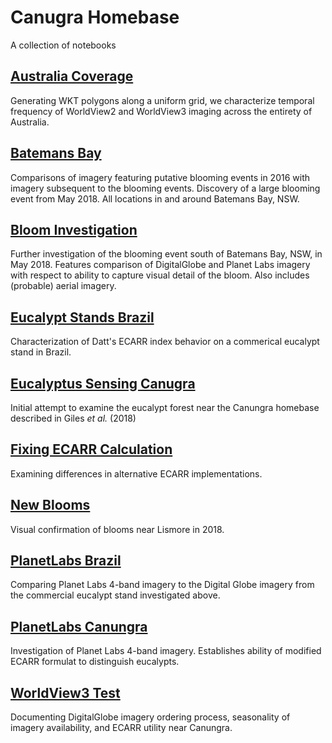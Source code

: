 # Canugra Homebase
A collection of notebooks 

[Australia Coverage](https://github.com/bwlambert/CanungraHomebase/blob/master/AustraliaCoverage.ipynb)
---
Generating WKT polygons along a uniform grid, we characterize temporal frequency of WorldView2 and WorldView3 imaging across the entirety of Australia.

[Batemans Bay](https://github.com/bwlambert/CanungraHomebase/blob/master/BatemansBay.ipynb)
---
Comparisons of imagery featuring putative blooming events in 2016 with imagery subsequent to the blooming events.  Discovery of a large blooming event from May 2018. All locations in and around Batemans Bay, NSW.    

[Bloom Investigation](https://github.com/bwlambert/CanungraHomebase/blob/master/BloomInvestigation.ipynb)
---
Further investigation of the blooming event south of Batemans Bay, NSW, in May 2018. Features comparison of DigitalGlobe and Planet Labs imagery with respect to ability to capture visual detail of the bloom. Also includes (probable) aerial imagery.       

[Eucalypt Stands Brazil](https://github.com/bwlambert/CanungraHomebase/blob/master/EucalyptStandsBrazil.ipynb)
---
Characterization of Datt's ECARR index behavior on a commerical eucalypt stand in Brazil.

[Eucalyptus Sensing Canugra](https://github.com/bwlambert/CanungraHomebase/blob/master/EucalyptusSensingCanugra.ipynb)
---
Initial attempt to examine the eucalypt forest near the Canungra homebase described in Giles _et al._ (2018)

[Fixing ECARR Calculation](https://github.com/bwlambert/CanungraHomebase/blob/master/FixingECARR.ipynb)
---
Examining differences in alternative ECARR implementations.

[New Blooms](https://github.com/bwlambert/CanungraHomebase/blob/master/NewBlooms.ipynb)
---
Visual confirmation of blooms near Lismore in 2018.  

[PlanetLabs Brazil](https://github.com/bwlambert/CanungraHomebase/blob/master/PlanetLabsBrazil.ipynb)
---
Comparing Planet Labs 4-band imagery to the Digital Globe imagery from the commercial eucalypt stand investigated above.

[PlanetLabs Canungra](https://github.com/bwlambert/CanungraHomebase/blob/master/PlanetLabsCanungra.ipynb)
---
Investigation of Planet Labs 4-band imagery. Establishes ability of modified ECARR formulat to distinguish eucalypts.  

[WorldView3 Test](https://github.com/bwlambert/CanungraHomebase/blob/master/WorldView3Test.ipynb)
---
Documenting DigitalGlobe imagery ordering process, seasonality of imagery availability, and ECARR utility near Canungra.   
